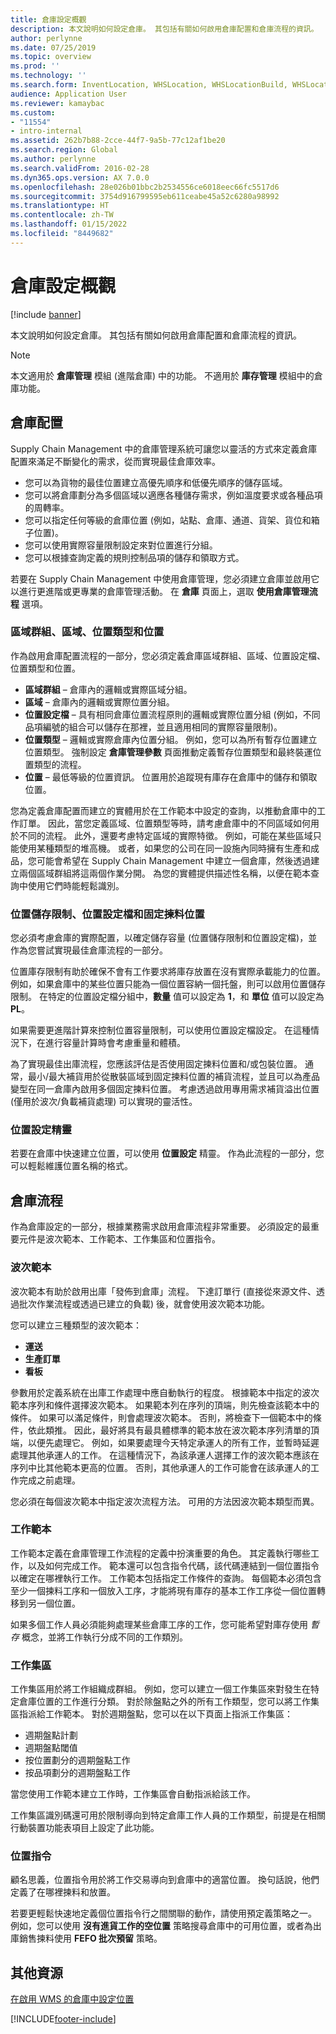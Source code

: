 ```yaml
---
title: 倉庫設定概觀
description: 本文說明如何設定倉庫。 其包括有關如何啟用倉庫配置和倉庫流程的資訊。
author: perlynne
ms.date: 07/25/2019
ms.topic: overview
ms.prod: ''
ms.technology: ''
ms.search.form: InventLocation, WHSLocation, WHSLocationBuild, WHSLocationProfile, WHSLocationType, WHSLocDirTable, WHSParameters, WHSWaveTemplateTable, WHSWorkPool, WHSWorkTemplateTable, WHSZone, WHSZoneGroup
audience: Application User
ms.reviewer: kamaybac
ms.custom:
- "11554"
- intro-internal
ms.assetid: 262b7b88-2cce-44f7-9a5b-77c12af1be20
ms.search.region: Global
ms.author: perlynne
ms.search.validFrom: 2016-02-28
ms.dyn365.ops.version: AX 7.0.0
ms.openlocfilehash: 28e026b01bbc2b2534556ce6018eec66fc5517d6
ms.sourcegitcommit: 3754d916799595eb611ceabe45a52c6280a98992
ms.translationtype: HT
ms.contentlocale: zh-TW
ms.lasthandoff: 01/15/2022
ms.locfileid: "8449682"
---
```

# <a name="warehouse-configuration-overview"></a>倉庫設定概觀

[!include [banner](../includes/banner.md)]

本文說明如何設定倉庫。 其包括有關如何啟用倉庫配置和倉庫流程的資訊。

> [!NOTE]
> 本文適用於 **倉庫管理** 模組 (進階倉庫) 中的功能。 不適用於 **庫存管理** 模組中的倉庫功能。

## <a name="warehouse-layout"></a>倉庫配置
Supply Chain Management 中的倉庫管理系統可讓您以靈活的方式來定義倉庫配置來滿足不斷變化的需求，從而實現最佳倉庫效率。

-   您可以為貨物的最佳位置建立高優先順序和低優先順序的儲存區域。
-   您可以將倉庫劃分為多個區域以適應各種儲存需求，例如溫度要求或各種品項的周轉率。
-   您可以指定任何等級的倉庫位置 (例如，站點、倉庫、通道、貨架、貨位和箱子位置)。
-   您可以使用實際容量限制設定來對位置進行分組。
-   您可以根據查詢定義的規則控制品項的儲存和領取方式。

若要在 Supply Chain Management 中使用倉庫管理，您必須建立倉庫並啟用它以進行更進階或更專業的倉庫管理活動。 在 **倉庫** 頁面上，選取 **使用倉庫管理流程** 選項。

### <a name="zone-groups-zones-location-types-and-locations"></a>區域群組、區域、位置類型和位置

作為啟用倉庫配置流程的一部分，您必須定義倉庫區域群組、區域、位置設定檔、位置類型和位置。

-   **區域群組** – 倉庫內的邏輯或實際區域分組。
-   **區域** – 倉庫內的邏輯或實際位置分組。
-   **位置設定檔** – 具有相同倉庫位置流程原則的邏輯或實際位置分組 (例如，不同品項編號的組合可以儲存在那裡，並且適用相同的實際容量限制)。
-   **位置類型** – 邏輯或實際倉庫內位置分組。 例如，您可以為所有暫存位置建立位置類型。 強制設定 **倉庫管理參數** 頁面推動定義暫存位置類型和最終裝運位置類型的流程。
-   **位置** – 最低等級的位置資訊。 位置用於追蹤現有庫存在倉庫中的儲存和領取位置。

您為定義倉庫配置而建立的實體用於在工作範本中設定的查詢，以推動倉庫中的工作訂單。 因此，當您定義區域、位置類型等時，請考慮倉庫中的不同區域如何用於不同的流程。 此外，還要考慮特定區域的實際特徵。 例如，可能在某些區域只能使用某種類型的堆高機。 或者，如果您的公司在同一設施內同時擁有生產和成品，您可能會希望在 Supply Chain Management 中建立一個倉庫，然後透過建立兩個區域群組將這兩個作業分開。 為您的實體提供描述性名稱，以便在範本查詢中使用它們時能輕鬆識別。

### <a name="location-stocking-limits-location-profiles-and-fixed-picking-locations"></a>位置儲存限制、位置設定檔和固定揀料位置

您必須考慮倉庫的實際配置，以確定儲存容量 (位置儲存限制和位置設定檔)，並作為您嘗試實現最佳倉庫流程的一部分。 

位置庫存限制有助於確保不會有工作要求將庫存放置在沒有實際承載能力的位置。 例如，如果倉庫中的某些位置只能為一個位置容納一個托盤，則可以啟用位置儲存限制。 在特定的位置設定檔分組中，**數量** 值可以設定為 **1**，和 **單位** 值可以設定為 **PL**。 

如果需要更進階計算來控制位置容量限制，可以使用位置設定檔設定。 在這種情況下，在進行容量計算時會考慮重量和體積。 

為了實現最佳出庫流程，您應該評估是否使用固定揀料位置和/或包裝位置。 通常，最小/最大補貨用於從散裝區域到固定揀料位置的補貨流程，並且可以為產品變型在同一倉庫內啟用多個固定揀料位置。 考慮透過啟用專用需求補貨溢出位置 (僅用於波次/負載補貨處理) 可以實現的靈活性。

### <a name="location-setup-wizard"></a>位置設定精靈

若要在倉庫中快速建立位置，可以使用 **位置設定** 精靈。 作為此流程的一部分，您可以輕鬆維護位置名稱的格式。

## <a name="warehouse-processes"></a>倉庫流程
作為倉庫設定的一部分，根據業務需求啟用倉庫流程非常重要。 必須設定的最重要元件是波次範本、工作範本、工作集區和位置指令。

### <a name="wave-templates"></a>波次範本

波次範本有助於啟用出庫「發佈到倉庫」流程。 下達訂單行 (直接從來源文件、透過批次作業流程或透過已建立的負載) 後，就會使用波次範本功能。 

您可以建立三種類型的波次範本： 
-   **運送**
-   **生產訂單**
-   **看板** 

參數用於定義系統在出庫工作處理中應自動執行的程度。 根據範本中指定的波次範本序列和條件選擇波次範本。 如果範本列在序列的頂端，則先檢查該範本中的條件。 如果可以滿足條件，則會處理波次範本。 否則，將檢查下一個範本中的條件，依此類推。 因此，最好將具有最具體標準的範本放在波次範本序列清單的頂端，以便先處理它。 例如，如果要處理今天特定承運人的所有工作，並暫時延遲處理其他承運人的工作。 在這種情況下，為該承運人選擇工作的波次範本應該在序列中比其他範本更高的位置。 否則，其他承運人的工作可能會在該承運人的工作完成之前處理。 

您必須在每個波次範本中指定波次流程方法。 可用的方法因波次範本類型而異。

### <a name="work-templates"></a>工作範本

工作範本定義在倉庫管理工作流程的定義中扮演重要的角色。 其定義執行哪些工作，以及如何完成工作。 範本還可以包含指令代碼，該代碼連結到一個位置指令以確定在哪裡執行工作。 工作範本包括指定工作條件的查詢。 每個範本必須包含至少一個揀料工序和一個放入工序，才能將現有庫存的基本工作工序從一個位置轉移到另一個位置。 

如果多個工作人員必須能夠處理某些倉庫工序的工作，您可能希望對庫存使用 *暫存* 概念，並將工作執行分成不同的工作類別。

### <a name="work-pools"></a>工作集區

工作集區用於將工作組織成群組。 例如，您可以建立一個工作集區來對發生在特定倉庫位置的工作進行分類。 對於除盤點之外的所有工作類型，您可以將工作集區指派給工作範本。 對於週期盤點，您可以在以下頁面上指派工作集區：

-   週期盤點計劃
-   週期盤點閾值
-   按位置劃分的週期盤點工作
-   按品項劃分的週期盤點工作

當您使用工作範本建立工作時，工作集區會自動指派給該工作。 

工作集區識別碼還可用於限制導向到特定倉庫工作人員的工作類型，前提是在相關行動裝置功能表項目上設定了此功能。

### <a name="location-directives"></a>位置指令

顧名思義，位置指令用於將工作交易導向到倉庫中的適當位置。 換句話說，他們定義了在哪裡揀料和放置。 

若要更輕鬆快速地定義個位置指令行之間關聯的動作，請使用預定義策略之一。 例如，您可以使用 **沒有進貨工作的空位置** 策略搜尋倉庫中的可用位置，或者為出庫銷售揀料使用 **FEFO 批次預留** 策略。

## <a name="additional-resources"></a>其他資源

[在啟用 WMS 的倉庫中設定位置](tasks/configure-locations-wms-enabled-warehouse.md)





[!INCLUDE[footer-include](../../includes/footer-banner.md)]
